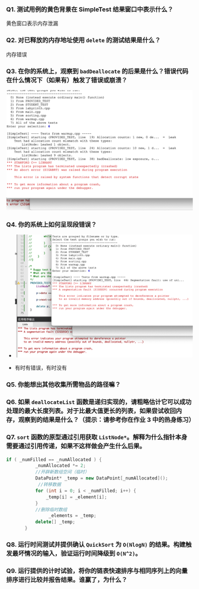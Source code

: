 ###  **Q1.** 测试用例的黄色背景在 SimpleTest 结果窗口中表示什么？ 

黄色窗口表示内存泄漏



###  **Q2.** 对已释放的内存地址使用 `delete` 的测试结果是什么？ 

内存错误



### **Q3.** 在你的系统上，观察到 `badDeallocate` 的后果是什么？错误代码在什么情况下（如果有）触发了错误或崩溃？

![image-20221127164836225](short_answer.assets/image-20221127164836225.png)

### **Q4.** 你的系统上如何呈现段错误？

- ![image-20221127172845992](short_answer.assets/image-20221127172845992.png)

- 有时有错误，有时没有


### **Q5.** 你能想出其他收集所需物品的路径嘛？



### **Q6.** 如果 `deallocateList` 函数是递归实现的，请粗略估计它可以成功处理的最大长度列表。对于比最大值更长的列表，如果尝试收回内存，观察到的结果是什么？（提示：请参考你在作业 3 中的热身练习）



### **Q7.** `sort` 函数的原型通过引用获取 `ListNode*`。解释为什么指针本身需要通过引用传递，如果不这样做会产生什么后果。



```c++
if ( _numFilled == _numAllocated ) {
           _numAllocated *= 2;
           //开辟新数组空间（临时）
           DataPoint* _temp = new DataPoint[_numAllocated]();     
            //转移数据
           for (int i = 0; i < _numFilled; i++) {
               _temp[i] = _element[i];
           }
           //删除临时数组
  				_elements = _temp;
           delete[] _temp;
       }
```








### **Q8.** 运行时间测试并提供确认 `QuickSort` 为 `O(NlogN)` 的结果。构建触发最坏情况的输入，验证运行时间降级到 `O(N^2)`。





### **Q9.** 运行提供的计时试验，将你的链表快速排序与相同序列上的向量排序进行比较并报告结果。谁赢了，为什么？





